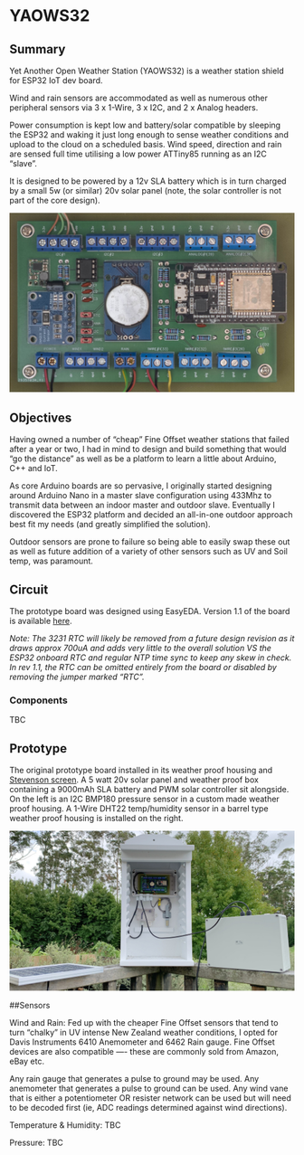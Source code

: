# YAOWS32

## Summary
Yet Another Open Weather Station (YAOWS32) is a weather station shield for ESP32 IoT dev board.

Wind and rain sensors are accommodated as well as numerous other peripheral sensors via 3 x 1-Wire, 3 x I2C, and 2 x Analog headers.

Power consumption is kept low and battery/solar compatible by sleeping the ESP32 and waking it just long enough to sense weather conditions and upload to the cloud on a scheduled basis. Wind speed, direction and rain are sensed full time utilising a low power ATTiny85 running as an I2C “slave”.

It is designed to be powered by a 12v SLA battery which is in turn charged by a small 5w (or similar) 20v solar panel (note, the solar controller is not part of the core design).

![YAOWS32 Prototype](Images/yaows32_prototype.jpeg)

## Objectives
Having owned a number of “cheap” Fine Offset weather stations that failed after a year or two, I had in mind to design and build something that would “go the distance” as well as be a platform to learn a little about Arduino, C++ and IoT.

As core Arduino boards are so pervasive, I originally started designing around Arduino Nano in a master slave configuration using 433Mhz to transmit data between an indoor master and outdoor slave. Eventually I discovered the ESP32 platform and decided an all-in-one outdoor approach best fit my needs (and greatly simplified the solution).

Outdoor sensors are prone to failure so being able to easily swap these out as well as future addition of a variety of other sensors such as UV and Soil temp, was paramount.

## Circuit
The prototype board was designed using EasyEDA. Version 1.1 of the board is available [here](https://easyeda.com/colwilliamsnz/YAOWS).

_Note: The 3231 RTC will likely be removed from a future design revision as it draws approx 700uA and adds very little to the overall solution VS the ESP32 onboard RTC and regular NTP time sync to keep any skew in check. In rev 1.1, the RTC can be omitted entirely from the board or disabled by removing the jumper marked “RTC”._

### Components
TBC

## Prototype

The original prototype board installed in its weather proof housing and [Stevenson screen](https://en.wikipedia.org/wiki/Stevenson_screen). A 5 watt 20v solar panel and weather proof box containing a 9000mAh SLA battery and PWM solar controller sit alongside. On the left is an I2C BMP180 pressure sensor in a custom made weather proof housing. A 1-Wire DHT22 temp/humidity sensor in a barrel type weather proof housing is installed on the right.

![YAOWS32 Prototype](Images/yaows32_initial_install.jpeg)

##Sensors

Wind and Rain: Fed up with the cheaper Fine Offset sensors that tend to turn “chalky” in UV intense New Zealand weather conditions, I opted for Davis Instruments 6410 Anemometer and 6462 Rain gauge. Fine Offset devices are also compatible —- these are commonly sold from Amazon, eBay etc.

Any rain gauge that generates a pulse to ground may be used. Any anemometer that generates a pulse to ground can be used. Any wind vane that is either a potentiometer OR resister network can be used but will need to be decoded first (ie, ADC readings determined against wind directions).

Temperature & Humidity: TBC

Pressure: TBC

